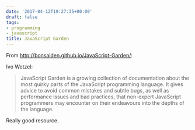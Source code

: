 ```yaml
---
date: '2017-04-12T19:27:35+00:00'
draft: false
tags:
- programming
- javascript
title: JavaScript Garden
---
```


From http://bonsaiden.github.io/JavaScript-Garden/:

Ivo Wetzel:

>JavaScript Garden is a growing collection of documentation about the most quirky parts of the JavaScript programming language. It gives advice to avoid common mistakes and subtle bugs, as well as performance issues and bad practices, that non-expert JavaScript programmers may encounter on their endeavours into the depths of the language.

Really good resource.
